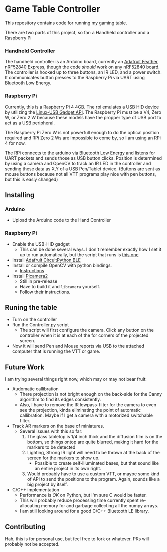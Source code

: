 # Game Table Controller

This repository contains code for running my gaming table.

There are two parts of this project, so far: a Handheld controller and a Raspberry Pi

### Handheld Controller

The handheld controller is an Arduino board, currently an [Adafruit Feather nRF52840 Express](https://www.adafruit.com/product/4062), though the code _should_ work on any nRF52840 board. The controller is hooked up to three buttons, an IR LED, and a power switch. It communicates button presses to the Raspberry Pi via UART using Bluetooth Low Energy.

### Raspberry Pi

Currently, this is a Raspberry Pi 4 4GB. The rpi emulates a USB HID device by utilizing the [Linux-USB Gadget API](http://www.linux-usb.org/gadget/). The Raspberry Pi must be a V4, Zero W, or Zero 2 W because these models have the propper type of USB port to act as a USB peripheral. 

The Raspberry Pi Zero W is not powerfull enough to do the optical position required and RPi Zero 2 Ws are impossible to come by, so I am using an RPi 4 for now.

The RPi connects to the arduino via Bluetooth Low Energy and listens for UART packets and sends those as USB button clicks. Position is determined by using a camera and OpenCV to track an IR LED in the controller and sending these data as X,Y of a USB Pen/Tablet device. (Buttons are sent as mouse buttons because not all VTT programs play nice with pen buttons, but this is easiy changed)  

## Installing

### Arduino
- Upload the Arduino code to the Hand Controller
### Raspberry Pi
- Enable the USB-HID gadget
  - This can be done several ways. I don't remember exactly how I set it up to run automatically, but the script that runs is [this one](experiment/hid/mycontrol/configfs.sh)
- Install [Adafruit CircuitPython BLE](https://github.com/adafruit/Adafruit_CircuitPython_BLE)
- Install or compile OpenCV with python bindings.
  - [Instructions](https://qengineering.eu/install-opencv-4.5-on-raspberry-64-os.html) 
- Install [Picamera2](https://github.com/raspberrypi/picamera2)
  - Still in pre-release
  - Have to build it and `libcamera` yourself.
  - Follow their instructions.

## Runing the table

- Turn on the controller
- Run the Controller.py script
  - The script will first configure the camera. Click any button on the controller when it is at each of the for corners of the projected screen.
- Now it will send Pen and Mouse reports via USB to the attached computer that is running the VTT or game.

## Future Work

I am trying several things right now, which may or may not bear fruit:
- Audomatic callibration
  - There projection is not bright enough on the back-side for the Canny algorithm to find its edges consistently.
  - Also, I have to remove the IR lowpass-filter for the camera to even see the projection, kinda eliminating the point of automatic callibration. Maybe if I get a camera with a motorized switchable filter.
- Track AR markers on the base of miniatures.
  - Several issues with this so far:
    1. The glass tabletop is 1/4 inch thick and the diffusion film is on the bottom, so things ontop are quite blurred, making it hard for the markers to be detected
    2. Lighting, Strong IR light will need to be thrown at the back of the screen for the markers to show up.
       - Possible to create self-illuminated bases, but that sound like an entire project in its own right.
    3. Would probably have to use a custom VTT, or maybe some kind of API to send the positions to the program. Again, sounds like a big project by itself.
- C/C++ implementation
  - Performance is _OK_ on Python, but I'm sure C would be faster.
  - This will probably reduce processing time currently spent re-allocating memory for and garbage collecting all the numpy arrays.
  - I am still looking around for a good C/C++ Bluetooth LE library.

## Contributing

Hah, this is for personal use, but feel free to fork or whatever. PRs will probably not be accepted.

